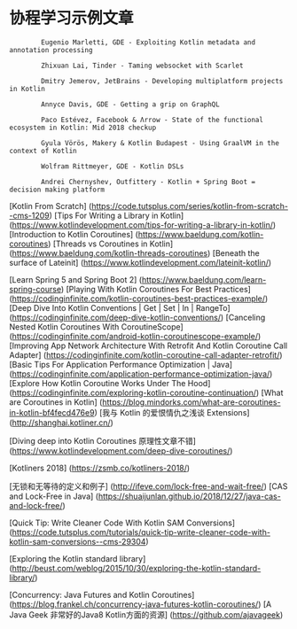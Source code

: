 #   协程学习示例文章
```
        Eugenio Marletti, GDE - Exploiting Kotlin metadata and annotation processing

        Zhixuan Lai, Tinder - Taming websocket with Scarlet

        Dmitry Jemerov, JetBrains - Developing multiplatform projects in Kotlin

        Annyce Davis, GDE - Getting a grip on GraphQL

        Paco Estévez, Facebook & Λrrow - State of the functional ecosystem in Kotlin: Mid 2018 checkup

        Gyula Vörös, Makery & Kotlin Budapest - Using GraalVM in the context of Kotlin

        Wolfram Rittmeyer, GDE - Kotlin DSLs

        Andrei Chernyshev, Outfittery - Kotlin + Spring Boot = decision making platform
```
[Kotlin From Scratch] (https://code.tutsplus.com/series/kotlin-from-scratch--cms-1209)
[Tips For Writing a Library in Kotlin] (https://www.kotlindevelopment.com/tips-for-writing-a-library-in-kotlin/)
[Introduction to Kotlin Coroutines] (https://www.baeldung.com/kotlin-coroutines)
[Threads vs Coroutines in Kotlin] (https://www.baeldung.com/kotlin-threads-coroutines)
[Beneath the surface of Lateinit] (https://www.kotlindevelopment.com/lateinit-kotlin/)


[Learn Spring 5 and Spring Boot 2] (https://www.baeldung.com/learn-spring-course)
[Playing With Kotlin Coroutines For Best Practices] (https://codinginfinite.com/kotlin-coroutines-best-practices-example/)
[Deep Dive Into Kotlin Conventions | Get | Set | In | RangeTo] (https://codinginfinite.com/deep-dive-kotlin-conventions/)
[Canceling Nested Kotlin Coroutines With CoroutineScope] (https://codinginfinite.com/android-kotlin-coroutinescope-example/)
[Improving App Network Architecture With Retrofit And Kotlin Coroutine Call Adapter] (https://codinginfinite.com/kotlin-coroutine-call-adapter-retrofit/)
[Basic Tips For Application Performance Optimization | Java] (https://codinginfinite.com/application-performance-optimization-java/)
[Explore How Kotlin Coroutine Works Under The Hood] (https://codinginfinite.com/exploring-kotlin-coroutine-continuation/)
[What are Coroutines in Kotlin] (https://blog.mindorks.com/what-are-coroutines-in-kotlin-bf4fecd476e9)
[我与 Kotlin 的爱恨情仇之浅谈 Extensions] (http://shanghai.kotliner.cn/)


[Diving deep into Kotlin Coroutines 原理性文章不错] (https://www.kotlindevelopment.com/deep-dive-coroutines/)

[Kotliners 2018] (https://zsmb.co/kotliners-2018/)

[无锁和无等待的定义和例子] (http://ifeve.com/lock-free-and-wait-free/)
[CAS and Lock-Free in Java] (https://shuaijunlan.github.io/2018/12/27/java-cas-and-lock-free/)

[Quick Tip: Write Cleaner Code With Kotlin SAM Conversions] (https://code.tutsplus.com/tutorials/quick-tip-write-cleaner-code-with-kotlin-sam-conversions--cms-29304)

[Exploring the Kotlin standard library] (http://beust.com/weblog/2015/10/30/exploring-the-kotlin-standard-library/)


[Concurrency: Java Futures and Kotlin Coroutines] (https://blog.frankel.ch/concurrency-java-futures-kotlin-coroutines/)
[A Java Geek 非常好的Java8 Kotlin方面的资源] (https://github.com/ajavageek)









